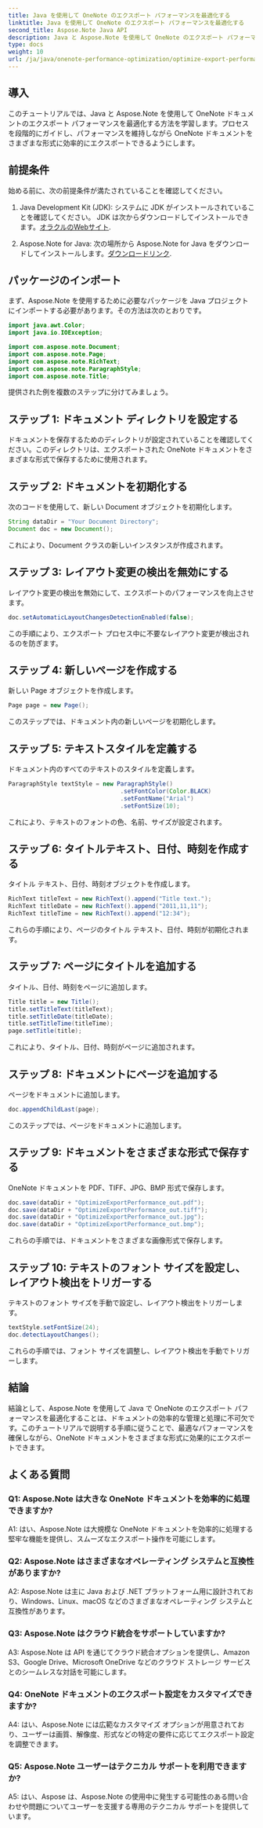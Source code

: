```yaml
---
title: Java を使用して OneNote のエクスポート パフォーマンスを最適化する
linktitle: Java を使用して OneNote のエクスポート パフォーマンスを最適化する
second_title: Aspose.Note Java API
description: Java と Aspose.Note を使用して OneNote のエクスポート パフォーマンスを最適化する方法を学びます。ステップバイステップのガイダンスに従って、ドキュメントをさまざまな形式に効率的にエクスポートできます。
type: docs
weight: 10
url: /ja/java/onenote-performance-optimization/optimize-export-performance/
---
```

## 導入

このチュートリアルでは、Java と Aspose.Note を使用して OneNote ドキュメントのエクスポート パフォーマンスを最適化する方法を学習します。プロセスを段階的にガイドし、パフォーマンスを維持しながら OneNote ドキュメントをさまざまな形式に効率的にエクスポートできるようにします。

## 前提条件

始める前に、次の前提条件が満たされていることを確認してください。

1.  Java Development Kit (JDK): システムに JDK がインストールされていることを確認してください。 JDK は次からダウンロードしてインストールできます。[オラクルのWebサイト](https://www.oracle.com/java/technologies/javase-jdk11-downloads.html).
   
2. Aspose.Note for Java: 次の場所から Aspose.Note for Java をダウンロードしてインストールします。[ダウンロードリンク](https://releases.aspose.com/note/java/).

## パッケージのインポート

まず、Aspose.Note を使用するために必要なパッケージを Java プロジェクトにインポートする必要があります。その方法は次のとおりです。

```java
import java.awt.Color;
import java.io.IOException;

import com.aspose.note.Document;
import com.aspose.note.Page;
import com.aspose.note.RichText;
import com.aspose.note.ParagraphStyle;
import com.aspose.note.Title;
```

提供された例を複数のステップに分けてみましょう。

## ステップ 1: ドキュメント ディレクトリを設定する

ドキュメントを保存するためのディレクトリが設定されていることを確認してください。このディレクトリは、エクスポートされた OneNote ドキュメントをさまざまな形式で保存するために使用されます。

## ステップ 2: ドキュメントを初期化する

次のコードを使用して、新しい Document オブジェクトを初期化します。

```java
String dataDir = "Your Document Directory";
Document doc = new Document();
```

これにより、Document クラスの新しいインスタンスが作成されます。

## ステップ 3: レイアウト変更の検出を無効にする

レイアウト変更の検出を無効にして、エクスポートのパフォーマンスを向上させます。

```java
doc.setAutomaticLayoutChangesDetectionEnabled(false);
```

この手順により、エクスポート プロセス中に不要なレイアウト変更が検出されるのを防ぎます。

## ステップ 4: 新しいページを作成する

新しい Page オブジェクトを作成します。

```java
Page page = new Page();
```

このステップでは、ドキュメント内の新しいページを初期化します。

## ステップ 5: テキストスタイルを定義する

ドキュメント内のすべてのテキストのスタイルを定義します。

```java
ParagraphStyle textStyle = new ParagraphStyle()
                                .setFontColor(Color.BLACK)
                                .setFontName("Arial")
                                .setFontSize(10);
```

これにより、テキストのフォントの色、名前、サイズが設定されます。

## ステップ 6: タイトルテキスト、日付、時刻を作成する

タイトル テキスト、日付、時刻オブジェクトを作成します。

```java
RichText titleText = new RichText().append("Title text.");
RichText titleDate = new RichText().append("2011,11,11");
RichText titleTime = new RichText().append("12:34");
```

これらの手順により、ページのタイトル テキスト、日付、時刻が初期化されます。

## ステップ 7: ページにタイトルを追加する

タイトル、日付、時刻をページに追加します。

```java
Title title = new Title();
title.setTitleText(titleText);
title.setTitleDate(titleDate);
title.setTitleTime(titleTime);
page.setTitle(title);
```

これにより、タイトル、日付、時刻がページに追加されます。

## ステップ 8: ドキュメントにページを追加する

ページをドキュメントに追加します。

```java
doc.appendChildLast(page);
```

このステップでは、ページをドキュメントに追加します。

## ステップ 9: ドキュメントをさまざまな形式で保存する

OneNote ドキュメントを PDF、TIFF、JPG、BMP 形式で保存します。

```java
doc.save(dataDir + "OptimizeExportPerformance_out.pdf");
doc.save(dataDir + "OptimizeExportPerformance_out.tiff");
doc.save(dataDir + "OptimizeExportPerformance_out.jpg");
doc.save(dataDir + "OptimizeExportPerformance_out.bmp");
```

これらの手順では、ドキュメントをさまざまな画像形式で保存します。

## ステップ 10: テキストのフォント サイズを設定し、レイアウト検出をトリガーする

テキストのフォント サイズを手動で設定し、レイアウト検出をトリガーします。

```java
textStyle.setFontSize(24);
doc.detectLayoutChanges();
```

これらの手順では、フォント サイズを調整し、レイアウト検出を手動でトリガーします。

## 結論

結論として、Aspose.Note を使用して Java で OneNote のエクスポート パフォーマンスを最適化することは、ドキュメントの効率的な管理と処理に不可欠です。このチュートリアルで説明する手順に従うことで、最適なパフォーマンスを確保しながら、OneNote ドキュメントをさまざまな形式に効果的にエクスポートできます。

## よくある質問

### Q1: Aspose.Note は大きな OneNote ドキュメントを効率的に処理できますか?

A1: はい、Aspose.Note は大規模な OneNote ドキュメントを効率的に処理する堅牢な機能を提供し、スムーズなエクスポート操作を可能にします。
   
### Q2: Aspose.Note はさまざまなオペレーティング システムと互換性がありますか?

A2: Aspose.Note は主に Java および .NET プラットフォーム用に設計されており、Windows、Linux、macOS などのさまざまなオペレーティング システムと互換性があります。
   
### Q3: Aspose.Note はクラウド統合をサポートしていますか?

A3: Aspose.Note は API を通じてクラウド統合オプションを提供し、Amazon S3、Google Drive、Microsoft OneDrive などのクラウド ストレージ サービスとのシームレスな対話を可能にします。
   
### Q4: OneNote ドキュメントのエクスポート設定をカスタマイズできますか?

A4: はい、Aspose.Note には広範なカスタマイズ オプションが用意されており、ユーザーは画質、解像度、形式などの特定の要件に応じてエクスポート設定を調整できます。
   
### Q5: Aspose.Note ユーザーはテクニカル サポートを利用できますか?

A5: はい、Aspose は、Aspose.Note の使用中に発生する可能性のある問い合わせや問題についてユーザーを支援する専用のテクニカル サポートを提供しています。
